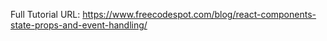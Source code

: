 Full Tutorial URL: https://www.freecodespot.com/blog/react-components-state-props-and-event-handling/
